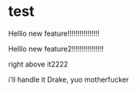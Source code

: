# test



Helllo new feature!!!!!!!!!!!!!!!!



Helllo new feature2!!!!!!!!!!!!!!!!


right above it2222

i'll handle it Drake, yuo motherfucker
